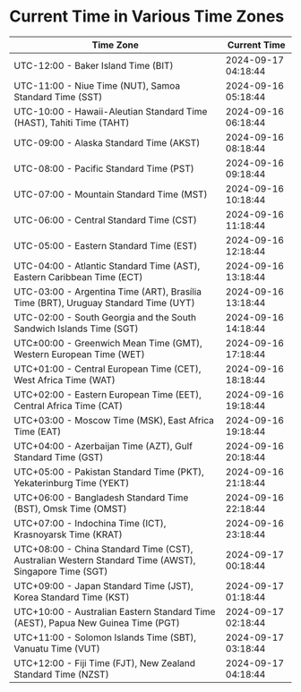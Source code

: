 # Current Time in Various Time Zones

| Time Zone | Current Time |
|-----------|--------------|
| UTC-12:00 - Baker Island Time (BIT) | 2024-09-17 04:18:44 |
| UTC-11:00 - Niue Time (NUT), Samoa Standard Time (SST) | 2024-09-16 05:18:44 |
| UTC-10:00 - Hawaii-Aleutian Standard Time (HAST), Tahiti Time (TAHT) | 2024-09-16 06:18:44 |
| UTC-09:00 - Alaska Standard Time (AKST) | 2024-09-16 08:18:44 |
| UTC-08:00 - Pacific Standard Time (PST) | 2024-09-16 09:18:44 |
| UTC-07:00 - Mountain Standard Time (MST) | 2024-09-16 10:18:44 |
| UTC-06:00 - Central Standard Time (CST) | 2024-09-16 11:18:44 |
| UTC-05:00 - Eastern Standard Time (EST) | 2024-09-16 12:18:44 |
| UTC-04:00 - Atlantic Standard Time (AST), Eastern Caribbean Time (ECT) | 2024-09-16 13:18:44 |
| UTC-03:00 - Argentina Time (ART), Brasília Time (BRT), Uruguay Standard Time (UYT) | 2024-09-16 13:18:44 |
| UTC-02:00 - South Georgia and the South Sandwich Islands Time (SGT) | 2024-09-16 14:18:44 |
| UTC±00:00 - Greenwich Mean Time (GMT), Western European Time (WET) | 2024-09-16 17:18:44 |
| UTC+01:00 - Central European Time (CET), West Africa Time (WAT) | 2024-09-16 18:18:44 |
| UTC+02:00 - Eastern European Time (EET), Central Africa Time (CAT) | 2024-09-16 19:18:44 |
| UTC+03:00 - Moscow Time (MSK), East Africa Time (EAT) | 2024-09-16 19:18:44 |
| UTC+04:00 - Azerbaijan Time (AZT), Gulf Standard Time (GST) | 2024-09-16 20:18:44 |
| UTC+05:00 - Pakistan Standard Time (PKT), Yekaterinburg Time (YEKT) | 2024-09-16 21:18:44 |
| UTC+06:00 - Bangladesh Standard Time (BST), Omsk Time (OMST) | 2024-09-16 22:18:44 |
| UTC+07:00 - Indochina Time (ICT), Krasnoyarsk Time (KRAT) | 2024-09-16 23:18:44 |
| UTC+08:00 - China Standard Time (CST), Australian Western Standard Time (AWST), Singapore Time (SGT) | 2024-09-17 00:18:44 |
| UTC+09:00 - Japan Standard Time (JST), Korea Standard Time (KST) | 2024-09-17 01:18:44 |
| UTC+10:00 - Australian Eastern Standard Time (AEST), Papua New Guinea Time (PGT) | 2024-09-17 02:18:44 |
| UTC+11:00 - Solomon Islands Time (SBT), Vanuatu Time (VUT) | 2024-09-17 03:18:44 |
| UTC+12:00 - Fiji Time (FJT), New Zealand Standard Time (NZST) | 2024-09-17 04:18:44 |
